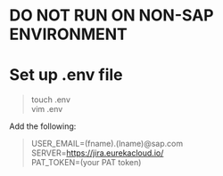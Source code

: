 # DO NOT RUN ON NON-SAP ENVIRONMENT

# Set up .env file
> touch .env  
vim .env

Add the following:
> USER_EMAIL=(fname).(lname)@sap.com  
SERVER=https://jira.eurekacloud.io/  
PAT_TOKEN=(your PAT token)